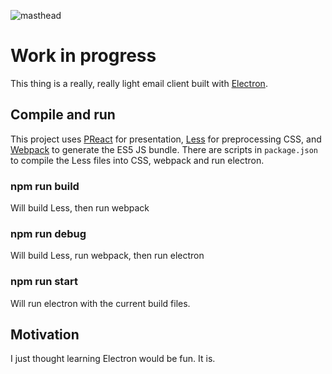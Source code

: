 ![masthead](https://user-images.githubusercontent.com/14999498/34551427-c7c57d24-f0e7-11e7-9bcf-3037a68412d8.png)
# Work in progress
This thing is a really, really light email client built with [Electron](https://electronjs.org/). 

## Compile and run
This project uses [PReact](https://preactjs.com/) for presentation, [Less](http://lesscss.org/) for preprocessing CSS, and [Webpack](https://webpack.js.org/) to generate the ES5 JS bundle. 
There are scripts in `package.json` to compile the Less files into CSS, webpack and run electron. 

### npm run build
Will build Less, then run webpack

### npm run debug
Will build Less, run webpack, then run electron

### npm run start
Will run electron with the current build files.

## Motivation
I just thought learning Electron would be fun. It is. 
